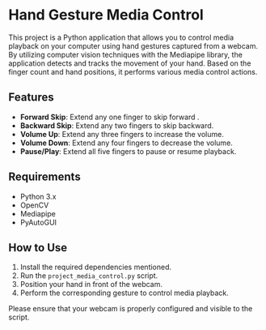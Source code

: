 
# Hand Gesture Media Control

This project is a Python application that allows you to control media playback on your computer using hand gestures captured from a webcam.
By utilizing computer vision techniques with the Mediapipe library, the application detects and tracks the movement of your hand.
Based on the finger count and hand positions, it performs various media control actions.

## Features

- **Forward Skip**: Extend any one finger to skip forward .
- **Backward Skip**: Extend any two fingers to skip backward.
- **Volume Up**: Extend any three fingers to increase the volume.
- **Volume Down**: Extend any four fingers to decrease the volume.
- **Pause/Play**: Extend all five fingers to pause or resume playback.

## Requirements

- Python 3.x
- OpenCV
- Mediapipe
- PyAutoGUI

## How to Use

1. Install the required dependencies mentioned.
2. Run the `project_media_control.py` script.
3. Position your hand in front of the webcam.
4. Perform the corresponding gesture to control media playback.

Please ensure that your webcam is properly configured and visible to the script.



